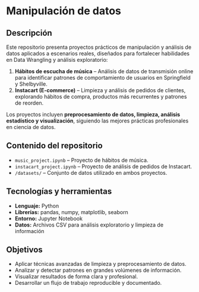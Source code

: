 # Manipulación de datos

## Descripción
Este repositorio presenta proyectos prácticos de manipulación y análisis de datos aplicados a escenarios reales, diseñados para fortalecer habilidades en Data Wrangling y análisis exploratorio:

1. **Hábitos de escucha de música** – Análisis de datos de transmisión online para identificar patrones de comportamiento de usuarios en Springfield y Shelbyville.  
2. **Instacart (E-commerce)** – Limpieza y análisis de pedidos de clientes, explorando hábitos de compra, productos más recurrentes y patrones de reorden.  

Los proyectos incluyen **preprocesamiento de datos, limpieza, análisis estadístico y visualización**, siguiendo las mejores prácticas profesionales en ciencia de datos.

## Contenido del repositorio
- `music_project.ipynb` – Proyecto de hábitos de música.  
- `instacart_project.ipynb` – Proyecto de análisis de pedidos de Instacart.  
- `/datasets/` – Conjunto de datos utilizado en ambos proyectos.

## Tecnologías y herramientas
- **Lenguaje:** Python  
- **Librerías:** pandas, numpy, matplotlib, seaborn  
- **Entorno:** Jupyter Notebook  
- **Datos:** Archivos CSV para análisis exploratorio y limpieza de información

## Objetivos
- Aplicar técnicas avanzadas de limpieza y preprocesamiento de datos.  
- Analizar y detectar patrones en grandes volúmenes de información.  
- Visualizar resultados de forma clara y profesional.  
- Desarrollar un flujo de trabajo reproducible y documentado.

